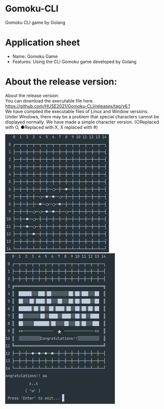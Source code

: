 # Gomoku-CLI
Gomoku CLI game by Golang


# Application sheet
- Name: Gomoku Game
- Features: Using the CLI Gomoku game developed by Golang
  
  
# About the release version:  
About the release version:  
You can download the executable file here.  
https://github.com/HUSE2021/Gomoku-CLI/releases/tag/v6.1     
We have compiled the executable files of Linux and Window versions. Under Windows, there may be a problem that special characters cannot be displayed normally. We have made a simple character version. (○Replaced with O, ●Replaced with X, X replaced with #) 
     
     
![err](https://github.com/HUSE2021/Gomoku-CLI/blob/main/todo/2021-07-28_16-33.png)    
![err](https://github.com/HUSE2021/Gomoku-CLI/blob/main/todo/2021-07-28_16-33_1.png)    
